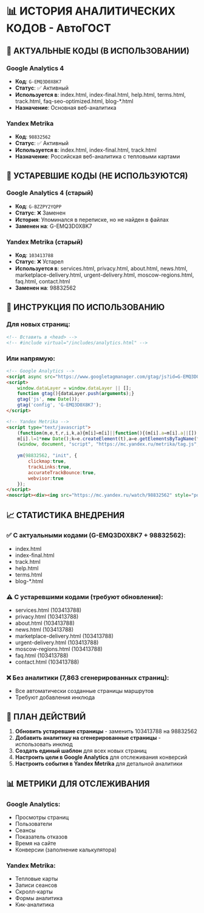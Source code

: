 # 📊 ИСТОРИЯ АНАЛИТИЧЕСКИХ КОДОВ - АвтоГОСТ

## 🎯 АКТУАЛЬНЫЕ КОДЫ (В ИСПОЛЬЗОВАНИИ)

### Google Analytics 4
- **Код**: `G-EMQ3D0X8K7`
- **Статус**: ✅ Активный
- **Используется в**: index.html, index-final.html, help.html, terms.html, track.html, faq-seo-optimized.html, blog-*.html
- **Назначение**: Основная веб-аналитика

### Yandex Metrika  
- **Код**: `98832562`
- **Статус**: ✅ Активный
- **Используется в**: index.html, index-final.html, track.html
- **Назначение**: Российская веб-аналитика с тепловыми картами

## 📜 УСТАРЕВШИЕ КОДЫ (НЕ ИСПОЛЬЗУЮТСЯ)

### Google Analytics 4 (старый)
- **Код**: `G-BZZPY2YQPP`
- **Статус**: ❌ Заменен
- **История**: Упоминался в переписке, но не найден в файлах
- **Заменен на**: G-EMQ3D0X8K7

### Yandex Metrika (старый)
- **Код**: `103413788` 
- **Статус**: ❌ Устарел
- **Используется в**: services.html, privacy.html, about.html, news.html, marketplace-delivery.html, urgent-delivery.html, moscow-regions.html, faq.html, contact.html
- **Заменен на**: 98832562

## 🔧 ИНСТРУКЦИЯ ПО ИСПОЛЬЗОВАНИЮ

### Для новых страниц:
```html
<!-- Вставить в <head> -->
<!-- #include virtual="/includes/analytics.html" -->
```

### Или напрямую:
```html
<!-- Google Analytics -->
<script async src="https://www.googletagmanager.com/gtag/js?id=G-EMQ3D0X8K7"></script>
<script>
    window.dataLayer = window.dataLayer || [];
    function gtag(){dataLayer.push(arguments);}
    gtag('js', new Date());
    gtag('config', 'G-EMQ3D0X8K7');
</script>

<!-- Yandex Metrika -->
<script type="text/javascript">
    (function(m,e,t,r,i,k,a){m[i]=m[i]||function(){(m[i].a=m[i].a||[]).push(arguments)};
    m[i].l=1*new Date();k=e.createElement(t),a=e.getElementsByTagName(t)[0],k.async=1,k.src=r,a.parentNode.insertBefore(k,a)})
    (window, document, "script", "https://mc.yandex.ru/metrika/tag.js", "ym");
    
    ym(98832562, "init", {
        clickmap:true,
        trackLinks:true,
        accurateTrackBounce:true,
        webvisor:true
    });
</script>
<noscript><div><img src="https://mc.yandex.ru/watch/98832562" style="position:absolute; left:-9999px;" alt="" /></div></noscript>
```

## 📈 СТАТИСТИКА ВНЕДРЕНИЯ

### ✅ С актуальными кодами (G-EMQ3D0X8K7 + 98832562):
- index.html
- index-final.html
- track.html
- help.html
- terms.html
- blog-*.html

### ⚠️ С устаревшими кодами (требуют обновления):
- services.html (103413788)
- privacy.html (103413788)
- about.html (103413788)
- news.html (103413788)
- marketplace-delivery.html (103413788)
- urgent-delivery.html (103413788)
- moscow-regions.html (103413788)
- faq.html (103413788)
- contact.html (103413788)

### ❌ Без аналитики (7,863 сгенерированных страниц):
- Все автоматически созданные страницы маршрутов
- Требуют добавления инклюда

## 🎯 ПЛАН ДЕЙСТВИЙ

1. **Обновить устаревшие страницы** - заменить 103413788 на 98832562
2. **Добавить аналитику на сгенерированные страницы** - использовать инклюд
3. **Создать единый шаблон** для всех новых страниц
4. **Настроить цели в Google Analytics** для отслеживания конверсий
5. **Настроить события в Yandex Metrika** для детальной аналитики

## 📊 МЕТРИКИ ДЛЯ ОТСЛЕЖИВАНИЯ

### Google Analytics:
- Просмотры страниц
- Пользователи
- Сеансы
- Показатель отказов
- Время на сайте
- Конверсии (заполнение калькулятора)

### Yandex Metrika:
- Тепловые карты
- Записи сеансов
- Скролл-карты
- Формы аналитика
- Кик-аналитика
